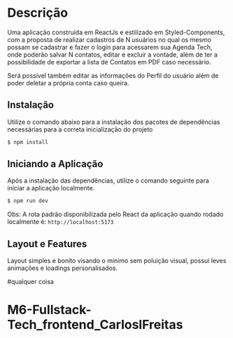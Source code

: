 # Descrição
Uma aplicação construida em ReactJs e estilizado em Styled-Components, com a proposta de realizar cadastros de N usuários no qual os mesmo possam se cadastrar e fazer o login para acessarem sua Agenda Tech, onde poderão salvar N contatos, editar e excluir a vontade, além de ter a possibilidade de exportar a lista de Contatos em PDF caso necessário.

Será possível também editar as informações do Perfil do usuário além de poder deletar a própria conta caso queira.

## Instalação
Utilize o comando abaixo para a instalação dos pacotes de dependências necessárias para a correta inicialização do projeto
```bash
$ npm install
```

## Iniciando a Aplicação
Após a instalação das dependências, utilize o comando seguinte para iniciar a aplicação localmente.
```bash
$ npm run dev
```
Obs: A rota padrão disponibilizada pelo React da aplicação quando rodado localmente é: `http://localhost:5173`

## Layout e Features
Layout simples e bonito visando o minimo sem poluição visual, possui leves animações e loadings personalisados.

#qualquer coisa



# M6-Fullstack-Tech_frontend_CarloslFreitas
